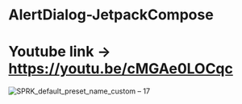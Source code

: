 # AlertDialog-JetpackCompose

# Youtube link -> https://youtu.be/cMGAe0LOCqc

![SPRK_default_preset_name_custom – 17](https://user-images.githubusercontent.com/51374446/146653798-a23a5b5a-acb5-497d-b8a0-f8f834823a35.png)



